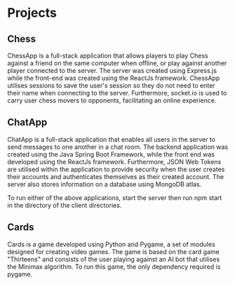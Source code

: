 # Projects

## Chess

ChessApp is a full-stack application that allows players to play Chess against a friend on the same computer when offline, or play against another player connected to the server. The server was created using Express.js while the front-end was created using the ReactJs framework. ChessApp utilises sessions to save the user's session so they do not need to enter their name when connecting to the server. Furthermore, socket.io is used to carry user chess movers to opponents, facilitating an online experience.

## ChatApp

ChatApp is a full-stack application that enables all users in the server to send messages to one another in a chat room. The backend application was created using the Java Spring Boot Framework, while the front end was developed using the ReactJs framework. Furthermore, JSON Web Tokens are utilised within the application to provide security when the user creates their accounts and authenticates themselves as their created account. The server also stores information on a database using MongoDB atlas.


To run either of the above applications, start the server then run npm start in the directory of the client directories.

## Cards

Cards is a game developed using Python and Pygame, a set of modules designed for creating video games. The game is based on the card game "Thirteens" and consists of the user playing against an AI bot that utilises the Minimax algorithm. To run this game, the only dependency required is pygame.
